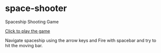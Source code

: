 # space-shooter
Spaceship Shooting Game

[Click to play the game](https://spaceship-shooter.netlify.com/)

Navigate spaceship using the arrow keys and Fire with spacebar and try to hit the moving bar.
